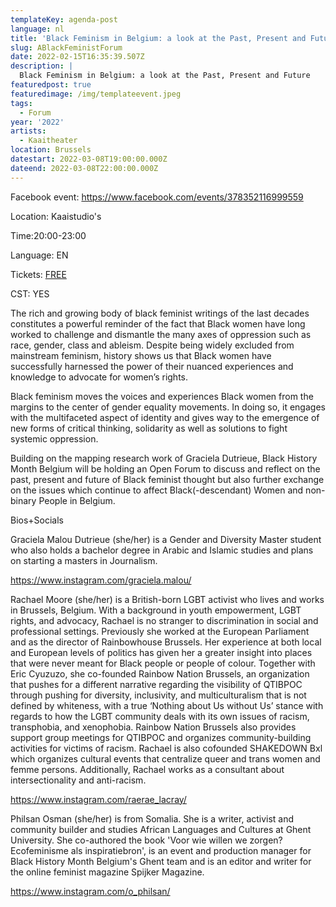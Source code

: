```yaml
---
templateKey: agenda-post
language: nl
title: 'Black Feminism in Belgium: a look at the Past, Present and Future'
slug: ABlackFeministForum
date: 2022-02-15T16:35:39.507Z
description: |
  Black Feminism in Belgium: a look at the Past, Present and Future
featuredpost: true
featuredimage: /img/templateevent.jpeg
tags:
  - Forum
year: '2022'
artists:
  - Kaaitheater
location: Brussels
datestart: 2022-03-08T19:00:00.000Z
dateend: 2022-03-08T22:00:00.000Z
---
```

Facebook event: https://www.facebook.com/events/378352116999559

Location: Kaaistudio's

Time:20:00-23:00

Language: EN

Tickets: [FREE](https://www.kaaitheater.be/nl/agenda/black-feminism-in-belgium)

CST: YES

The rich and growing body of black feminist writings of the last decades constitutes a powerful reminder of the fact that Black women have long worked to challenge and dismantle the many axes of oppression such as race, gender, class and ableism. Despite being widely excluded from mainstream feminism, history shows us that Black women have successfully harnessed the power of their nuanced experiences and knowledge to advocate for women’s rights.

Black feminism moves the voices and experiences Black women from the margins to the center of gender equality movements. In doing so, it engages with the multifaceted aspect of identity and gives way to the emergence of new forms of critical thinking, solidarity as well as solutions to fight systemic oppression.

Building on the mapping research work of Graciela Dutrieue, Black History Month Belgium will be holding an Open Forum to discuss and reflect on the past, present and future of Black feminist thought but also further exchange on the issues which continue to affect Black(-descendant) Women and non-binary People in Belgium.

Bios+Socials

Graciela Malou Dutrieue (she/her) is a Gender and Diversity Master student who also holds a bachelor degree in Arabic and Islamic studies and plans on starting a masters in Journalism.

https://www.instagram.com/graciela.malou/

Rachael Moore (she/her) is a British-born LGBT activist who lives and works in Brussels, Belgium. With a background in youth empowerment, LGBT rights, and advocacy, Rachael is no stranger to discrimination in social and professional settings. Previously she worked at the European Parliament and as the director of Rainbowhouse Brussels. Her experience at both local and European levels of politics has given her a greater insight into places that were never meant for Black people or people of colour. Together with Eric Cyuzuzo, she co-founded Rainbow Nation Brussels, an organization that pushes for a different narrative regarding the visibility of QTIBPOC through pushing for diversity, inclusivity, and multiculturalism that is not defined by whiteness, with a true ‘Nothing about Us without Us’ stance with regards to how the LGBT community deals with its own issues of racism, transphobia, and xenophobia. Rainbow Nation Brussels also provides support group meetings for QTIBPOC and organizes community-building activities for victims of racism. Rachael is also cofounded SHAKEDOWN Bxl which organizes cultural events that centralize queer and trans women and femme persons. Additionally, Rachael works as a consultant about intersectionality and anti-racism.

https://www.instagram.com/raerae_lacray/

Philsan Osman (she/her) is from Somalia. She is a writer, activist and community builder and studies African Languages and Cultures at Ghent University. She co-authored the book 'Voor wie willen we zorgen? Ecofeminisme als inspiratiebron', is an event and production manager for Black History Month Belgium's Ghent team and is an editor and writer for the online feminist magazine Spijker Magazine.

https://www.instagram.com/o_philsan/
